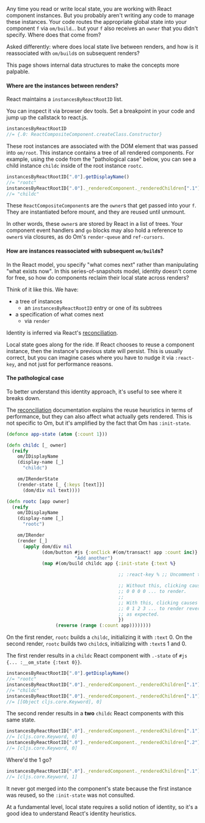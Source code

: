Any time you read or write local state, you are working with React component instances. But you probably aren't writing any code to manage these instances. Your code routes the appropriate global state into your component `f` via `om/build`... but your `f` also receives an `owner` that you didn't specify. Where does that come from?

Asked differently: where does local state live between renders, and how is it reassociated with `om/build`s on subsequent renders?

This page shows internal data structures to make the concepts more palpable.

#### Where are the instances between renders?

React maintains a `instancesByReactRootID` list.

You can inspect it via browser dev tools. Set a breakpoint in your code and jump up the callstack to react.js.

```javascript
instancesByReactRootID
//= {.0: ReactCompositeComponent.createClass.Constructor}
```

These root instances are associated with the DOM element that was passed into `om/root`. This instance contains a tree of all rendered components. For example, using the code from the "pathological case" below, you can see a child instance `childc` inside of the root instance `rootc`.

```javascript
instancesByReactRootID[".0"].getDisplayName()
//= "rootc"
instancesByReactRootID[".0"]._renderedComponent._renderedChildren[".1"].getDisplayName()
//= "childc"
```

These `ReactCompositeComponent`s are the `owner`s that get passed into your `f`. They are instantiated before mount, and they are reused until unmount.

In other words, these `owner`s are stored by React in a list of trees. Your component event handlers and `go` blocks may also hold a reference to `owner`s via closures, as do Om's `render-queue` and `ref-cursors`.


#### How are instances reassociated with subsequent `om/build`s?

In the React model, you specify "what comes next" rather than manipulating "what exists now". In this series-of-snapshots model, identity doesn't come for free, so how do components reclaim their local state across renders?

Think of it like this. We have:
* a tree of instances  
  * an `instancesByReactRootID` entry or one of its subtrees
* a specification of what comes next  
  * via `render`  
  
Identity is inferred via React's [reconciliation](http://facebook.github.io/react/docs/reconciliation.html).

Local state goes along for the ride. If React chooses to reuse a component instance, then the instance's previous state will persist. This is usually correct, but you can imagine cases where you have to nudge it via `:react-key`, and not just for performance reasons.


#### The pathological case

To better understand this identity approach, it's useful to see where it breaks down.

The [reconciliation](http://facebook.github.io/react/docs/reconciliation.html) documentation explains the reuse heuristics in terms of performance, but they can also affect what actually gets rendered. This is not specific to Om, but it's amplified by the fact that Om has `:init-state`.


```clojure
(defonce app-state (atom {:count 1}))

(defn childc [_ owner]
  (reify
	om/IDisplayName
	(display-name [_]
	  "childc")

	om/IRenderState
	(render-state [_ {:keys [text]}]
	  (dom/div nil text))))

(defn rootc [app owner]
  (reify
	om/IDisplayName
	(display-name [_]
	  "rootc")

	om/IRender
	(render [_]
	  (apply dom/div nil
			 (dom/button #js {:onClick #(om/transact! app :count inc)}
						 "Add another")
			 (map #(om/build childc app {:init-state {:text %}

										 ;; :react-key % ;; Uncomment to fix.

										 ;; Without this, clicking causes
										 ;; 0 0 0 0 ... to render.
										 ;;
										 ;; With this, clicking causes
										 ;; 0 1 2 3 ... to render reversed,
										 ;; as expected.
										 })
				  (reverse (range (:count app))))))))
```

On the first render, `rootc` builds a `childc`, initializing it with `:text` 0.
On the second render, `rootc` builds two `childc`s, initializing with `:text`s 1 and 0.

The first render results in a `childc` React component with `.-state` of `#js {... :__om_state {:text 0}}`.

```javascript
instancesByReactRootID[".0"].getDisplayName()
//= "rootc"
instancesByReactRootID[".0"]._renderedComponent._renderedChildren[".1"].getDisplayName()
//= "childc"
instancesByReactRootID[".0"]._renderedComponent._renderedChildren[".1"].state.__om_state.arr
//= [[Object cljs.core.Keyword], 0]
```

The second render results in a **two** `childc` React components with this same state.
```javascript
instancesByReactRootID[".0"]._renderedComponent._renderedChildren[".1"].state.__om_state.arr
//= [cljs.core.Keyword, 0]
instancesByReactRootID[".0"]._renderedComponent._renderedChildren[".2"].state.__om_state.arr
//= [cljs.core.Keyword, 0]
```

Where'd the 1 go?
```javascript
instancesByReactRootID[".0"]._renderedComponent._renderedChildren[".1"].props.__om_init_state.arr
//= [cljs.core.Keyword, 1]
```

It never got merged into the component's state because the first instance was reused, so the `:init-state` was not consulted.

At a fundamental level, local state requires a solid notion of identity, so it's a good idea to understand React's identity heuristics.